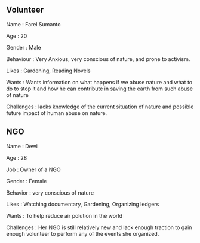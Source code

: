 <h2>Volunteer</h2>
<p>Name       : Farel Sumanto</p>
<p>Age        : 20</p>
<p>Gender     : Male</p>
<p>Behaviour  : Very Anxious, very conscious of nature, and prone to activism.</p>
<p>Likes      : Gardening, Reading Novels</p>
<p>Wants      : Wants information on what happens if we abuse nature and what to do to stop it and how he can contribute in saving the earth from such abuse of nature</p>
<p>Challenges : lacks knowledge of the current situation of nature and possible future impact of human abuse on nature.</p>

<h2>NGO</h2>
<p>Name       : Dewi</p>
<p>Age        : 28</p>
<p>Job        : Owner of a NGO</p>
<p>Gender     : Female</p>
<p>Behavior   : very conscious of nature</p>
<p>Likes      : Watching documentary, Gardening, Organizing ledgers</p>
<p>Wants      : To help reduce air polution in the world</p>
<p>Challenges : Her NGO is still relatively new and lack enough traction to gain enough volunteer to perform any of the events she organized.</p>
